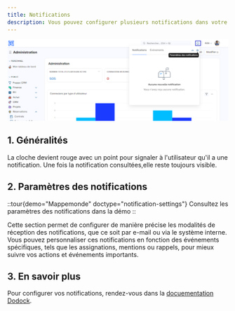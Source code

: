 ```yaml
---
title: Notifications
description: Vous pouvez configurer plusieurs notifications dans votre système pour être informé en temps réel des activités importantes.
---
```


![Cette capture d'écran permet de visualiser la zone permettant d'accéder aux notifications](/notifications-bureau.png)

## 1. Généralités


La cloche devient rouge avec un point pour signaler à l'utilisateur qu'il a une notification. Une fois la notification consultées,elle reste toujours visible.

## 2. Paramètres des notifications

::tour{demo="Mappemonde" doctype="notification-settings"}
Consultez les paramètres des notifications dans la démo
::

Cette section permet de configurer de manière précise les modalités de réception des notifications, que ce soit par e-mail ou via le système interne. Vous pouvez personnaliser ces notifications en fonction des événements spécifiques, tels que les assignations, mentions ou rappels, pour mieux suivre vos actions et événements importants.

## 3. En savoir plus

Pour configurer vos notifications, rendez-vous dans la [docuementation Dodock](/dodock/fonctionnalites/notifications).

